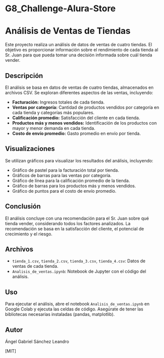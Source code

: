 # G8_Challenge-Alura-Store
# Análisis de Ventas de Tiendas

Este proyecto realiza un análisis de datos de ventas de cuatro tiendas. El objetivo es proporcionar información sobre el rendimiento de cada tienda al Sr. Juan para que pueda tomar una decisión informada sobre cuál tienda vender.

## Descripción

El análisis se basa en datos de ventas de cuatro tiendas, almacenados en archivos CSV. Se exploran diferentes aspectos de las ventas, incluyendo:

- **Facturación:** Ingresos totales de cada tienda.
- **Ventas por categoría:** Cantidad de productos vendidos por categoría en cada tienda y categorías más populares.
- **Calificación promedio:** Satisfacción del cliente en cada tienda.
- **Productos más y menos vendidos:** Identificación de los productos con mayor y menor demanda en cada tienda.
- **Costo de envío promedio:** Gasto promedio en envío por tienda.

## Visualizaciones

Se utilizan gráficos para visualizar los resultados del análisis, incluyendo:

- Gráfico de pastel para la facturación total por tienda.
- Gráficos de barras para las ventas por categoría.
- Gráfico de línea para la calificación promedio de la tienda.
- Gráfico de barras para los productos más y menos vendidos.
- Gráfico de puntos para el costo de envío promedio.

## Conclusión

El análisis concluye con una recomendación para el Sr. Juan sobre qué tienda vender, considerando todos los factores analizados. La recomendación se basa en la satisfacción del cliente, el potencial de crecimiento y el riesgo.

## Archivos

- `tienda_1.csv`, `tienda_2.csv`, `tienda_3.csv`, `tienda_4.csv`: Datos de ventas de cada tienda.
- `Analisis_de_ventas.ipynb`: Notebook de Jupyter con el código del análisis.

## Uso

Para ejecutar el análisis, abre el notebook `Analisis_de_ventas.ipynb` en Google Colab y ejecuta las celdas de código. Asegúrate de tener las bibliotecas necesarias instaladas (pandas, matplotlib).

## Autor

Ángel Gabriel Sánchez Leandro


[MIT]
